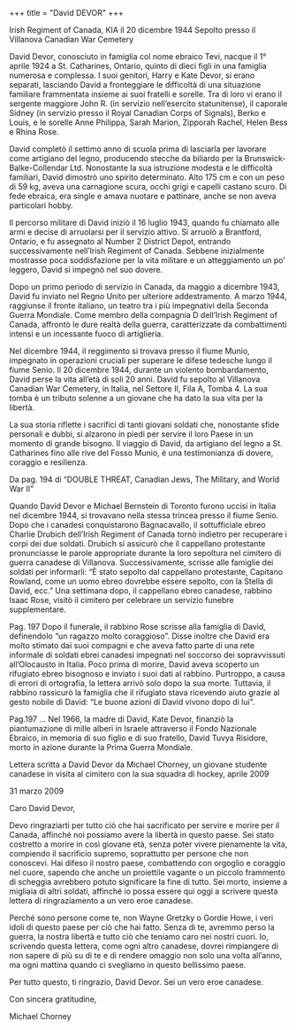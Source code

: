 +++
title = "David DEVOR"
+++

Irish Regiment of Canada, KIA il 20 dicembre 1944
Sepolto presso il Villanova Canadian War Cemetery

David Devor, conosciuto in famiglia col nome ebraico Tevi, nacque il 1° aprile 1924 a St. Catharines, Ontario, quinto di dieci figli in una famiglia numerosa e complessa. I suoi genitori, Harry e Kate Devor, si erano separati, lasciando David a fronteggiare le difficoltà di una situazione familiare frammentata insieme ai suoi fratelli e sorelle. Tra di loro vi erano il sergente maggiore John R. (in servizio nell’esercito statunitense), il caporale Sidney (in servizio presso il Royal Canadian Corps of Signals), Berko e Louis, e le sorelle Anne Philippa, Sarah Marion, Zipporah Rachel, Helen Bess e Rhina Rose.

David completò il settimo anno di scuola prima di lasciarla per lavorare come artigiano del legno, producendo stecche da biliardo per la Brunswick-Balke-Collendar Ltd. Nonostante la sua istruzione modesta e le difficoltà familiari, David dimostrò uno spirito determinato. Alto 175 cm e con un peso di 59 kg, aveva una carnagione scura, occhi grigi e capelli castano scuro. Di fede ebraica, era single e amava nuotare e pattinare, anche se non aveva particolari hobby.

Il percorso militare di David iniziò il 16 luglio 1943, quando fu chiamato alle armi e decise di arruolarsi per il servizio attivo. Si arruolò a Brantford, Ontario, e fu assegnato al Number 2 District Depot, entrando successivamente nell’Irish Regiment of Canada. Sebbene inizialmente mostrasse poca soddisfazione per la vita militare e un atteggiamento un po’ leggero, David si impegnò nel suo dovere.

Dopo un primo periodo di servizio in Canada, da maggio a dicembre 1943, David fu inviato nel Regno Unito per ulteriore addestramento. 
A marzo 1944, raggiunse il fronte italiano, un teatro tra i più impegnativi della Seconda Guerra Mondiale. Come membro della compagnia D dell’Irish Regiment of Canada, affrontò le dure realtà della guerra, caratterizzate da combattimenti intensi e un incessante fuoco di artiglieria.

Nel dicembre 1944, il reggimento si trovava presso il fiume Munio, impegnato in operazioni cruciali per superare le difese tedesche lungo il fiume Senio. 
Il 20 dicembre 1944, durante un violento bombardamento, David perse la vita all’età di soli 20 anni.
David fu sepolto al Villanova Canadian War Cemetery, in Italia, nel Settore II, Fila A, Tomba 4. La sua tomba è un tributo solenne a un giovane che ha dato la sua vita per la libertà.

La sua storia riflette i sacrifici di tanti giovani soldati che, nonostante sfide personali e dubbi, si alzarono in piedi per servire il loro Paese in un momento di grande bisogno. 
Il viaggio di David, da artigiano del legno a St. Catharines fino alle rive del Fosso Munio, è una testimonianza di dovere, coraggio e resilienza.


Da pag. 194 di “DOUBLE THREAT, Canadian Jews, The Military, and World War II”

Quando David Devor e Michael Bernstein di Toronto furono uccisi in Italia nel dicembre 1944, si trovavano nella stessa trincea presso il fiume Senio. Dopo che i canadesi conquistarono Bagnacavallo, il sottufficiale ebreo Charlie Drubich dell’Irish Regiment of Canada tornò indietro per recuperare i corpi dei due soldati. Drubich si assicurò che il cappellano protestante pronunciasse le parole appropriate durante la loro sepoltura nel cimitero di guerra canadese di Villanova. Successivamente, scrisse alle famiglie dei soldati per informarli: “È stato sepolto dal cappellano protestante, Capitano Rowland, come un uomo ebreo dovrebbe essere sepolto, con la Stella di David, ecc.” Una settimana dopo, il cappellano ebreo canadese, rabbino Isaac Rose, visitò il cimitero per celebrare un servizio funebre supplementare.

Pag. 197
Dopo il funerale, il rabbino Rose scrisse alla famiglia di David, definendolo “un ragazzo molto coraggioso”. Disse inoltre che David era molto stimato dai suoi compagni e che aveva fatto parte di una rete informale di soldati ebrei canadesi impegnati nel soccorso dei sopravvissuti all’Olocausto in Italia. Poco prima di morire, David aveva scoperto un rifugiato ebreo bisognoso e inviato i suoi dati al rabbino. Purtroppo, a causa di errori di ortografia, la lettera arrivò solo dopo la sua morte. Tuttavia, il rabbino rassicurò la famiglia che il rifugiato stava ricevendo aiuto grazie al gesto nobile di David: “Le buone azioni di David vivono dopo di lui”.

Pag.197
…
Nel 1966, la madre di David, Kate Devor, finanziò la piantumazione di mille alberi in Israele attraverso il Fondo Nazionale Ebraico, in memoria di suo figlio e di suo fratello, David Tuvya Risidore, morto in azione durante la Prima Guerra Mondiale.


Lettera scritta a David Devor da Michael Chorney, un giovane studente canadese in visita al cimitero con la sua squadra di hockey, aprile 2009

31 marzo 2009

Caro David Devor,

Devo ringraziarti per tutto ciò che hai sacrificato per servire e morire per il Canada, affinché noi possiamo avere la libertà in questo paese. Sei stato costretto a morire in così giovane età, senza poter vivere pienamente la vita, compiendo il sacrificio supremo, soprattutto per persone che non conoscevi.
Hai difeso il nostro paese, combattendo con orgoglio e coraggio nel cuore, sapendo che anche un proiettile vagante o un piccolo frammento di scheggia avrebbero potuto significare la fine di tutto. Sei morto, insieme a migliaia di altri soldati, affinché io possa essere qui oggi a scrivere questa lettera di ringraziamento a un vero eroe canadese.

Perché sono persone come te, non Wayne Gretzky o Gordie Howe, i veri idoli di questo paese per ciò che hai fatto. Senza di te, avremmo perso la guerra, la nostra libertà e tutto ciò che teniamo caro nei nostri cuori. Io, scrivendo questa lettera, come ogni altro canadese, dovrei rimpiangere di non sapere di più su di te e di rendere omaggio non solo una volta all’anno, ma ogni mattina quando ci svegliamo in questo bellissimo paese.

Per tutto questo, ti ringrazio, David Devor. Sei un vero eroe canadese.

Con sincera gratitudine,

Michael Chorney

